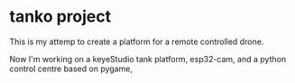 # tanko project
This is my attemp to create a platform for a remote controlled drone.

Now I'm working on a keyeStudio tank platform, esp32-cam, and a python control centre based on pygame,
